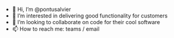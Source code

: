 - 👋 Hi, I’m @pontusalvier
- 👀 I’m interested in delivering good functionality for customers
- 💞️ I’m looking to collaborate on code for their cool software
- 📫 How to reach me: teams / email

<!---
pontusalvier/pontusalvier is a ✨ special ✨ repository because its `README.md` (this file) appears on your GitHub profile.
You can click the Preview link to take a look at your changes.
--->
